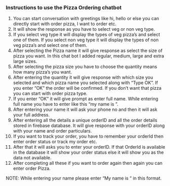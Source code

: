 ###                    Instructions to use the Pizza Ordering chatbot 
1.	You can start conversation with greetings like hi, hello or else you can directly start with order pizza, I want to order etc.
2.	It will show the response as you have to select veg or non veg type.
3.	If you select veg type it will display the types of veg pizza’s and select one of them. If you select non veg type it will display the types of non veg pizza’s and select one of them.
4.	After selecting the Pizza name it will give response as select the size of pizza you want. In this chat bot I added regular, medium, large and extra large sizes.
5.	After selecting the pizza size you have to choose the quantity means how many pizza’s you want.
6.	After entering the quantity it will give response with which size you selected and which pizza name you selected along with “Type OK”. If you enter “OK” the order will be     confirmed. If you don’t want that pizza you can start with order pizza type.
7.	If you enter “OK” it will give prompt as enter full name. While entering full name you have to enter like this “my name is <name>”.
8.	After entering your name it will ask your phone no and then it will ask your full address.
9.	After entering all the details a unique orderID and all the order details stored in firebase database. It will give response with your orderID along with your name and order particulars.
10.	If you want to track your order, you have to remember your orderId then enter order status or track my order etc.
11.	After that it will asks you to enter your orderID. If that OrderId is available in the database it will show your order status else it will show you as the data not available.
12.	After completing all these if you want to order again then again you can enter order Pizza.
  
NOTE: While entering your name please enter “My name is <name>“ in this format.
